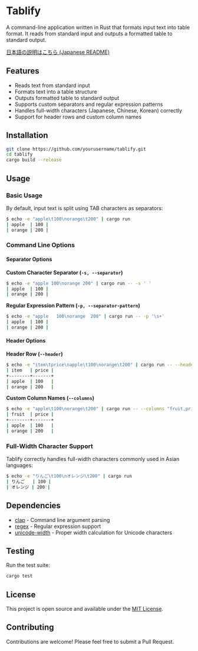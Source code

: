 # Tablify

A command-line application written in Rust that formats input text into table format. It reads from standard input and outputs a formatted table to standard output.

[日本語の説明はこちら (Japanese README)](README_ja.md)

## Features

- Reads text from standard input
- Formats text into a table structure
- Outputs formatted table to standard output
- Supports custom separators and regular expression patterns
- Handles full-width characters (Japanese, Chinese, Korean) correctly
- Support for header rows and custom column names

## Installation

```bash
git clone https://github.com/yourusername/tablify.git
cd tablify
cargo build --release
```

## Usage

### Basic Usage

By default, input text is split using TAB characters as separators:

```bash
$ echo -e "apple\t100\norange\t200" | cargo run
| apple  | 100 |
| orange | 200 |
```

### Command Line Options

#### Separator Options

**Custom Character Separator (`-s, --separator`)**
```bash
$ echo -e "apple 100\norange 200" | cargo run -- -s ' '
| apple  | 100 |
| orange | 200 |
```

**Regular Expression Pattern (`-p, --separator-pattern`)**
```bash
$ echo -e "apple   100\norange  200" | cargo run -- -p '\s+'
| apple  | 100 |
| orange | 200 |
```

#### Header Options

**Header Row (`--header`)**
```bash
$ echo -e "item\tprice\napple\t100\norange\t200" | cargo run -- --header
| item   | price |
+--------+-------+
| apple  | 100   |
| orange | 200   |
```

**Custom Column Names (`--columns`)**
```bash
$ echo -e "apple\t100\norange\t200" | cargo run -- --columns "fruit,price"
| fruit  | price |
+--------+-------+
| apple  | 100   |
| orange | 200   |
```

### Full-Width Character Support

Tablify correctly handles full-width characters commonly used in Asian languages:

```bash
$ echo -e "りんご\t100\nオレンジ\t200" | cargo run
| りんご   | 100 |
| オレンジ | 200 |
```

## Dependencies

- [clap](https://crates.io/crates/clap) - Command line argument parsing
- [regex](https://crates.io/crates/regex) - Regular expression support
- [unicode-width](https://crates.io/crates/unicode-width) - Proper width calculation for Unicode characters

## Testing

Run the test suite:

```bash
cargo test
```

## License

This project is open source and available under the [MIT License](LICENSE).

## Contributing

Contributions are welcome! Please feel free to submit a Pull Request.